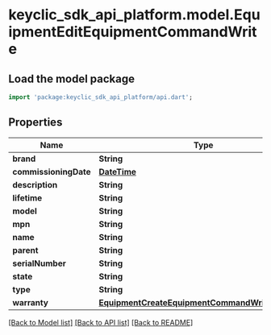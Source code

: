 # keyclic_sdk_api_platform.model.EquipmentEditEquipmentCommandWrite

## Load the model package
```dart
import 'package:keyclic_sdk_api_platform/api.dart';
```

## Properties
Name | Type | Description | Notes
------------ | ------------- | ------------- | -------------
**brand** | **String** |  | [optional] 
**commissioningDate** | [**DateTime**](DateTime.md) |  | [optional] 
**description** | **String** |  | [optional] 
**lifetime** | **String** |  | [optional] 
**model** | **String** |  | [optional] 
**mpn** | **String** |  | [optional] 
**name** | **String** |  | [optional] 
**parent** | **String** |  | [optional] 
**serialNumber** | **String** |  | [optional] 
**state** | **String** |  | [optional] 
**type** | **String** |  | [optional] 
**warranty** | [**EquipmentCreateEquipmentCommandWriteWarranty**](EquipmentCreateEquipmentCommandWriteWarranty.md) |  | [optional] 

[[Back to Model list]](../README.md#documentation-for-models) [[Back to API list]](../README.md#documentation-for-api-endpoints) [[Back to README]](../README.md)


